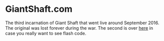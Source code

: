 GiantShaft.com
=======================

The third incarnation of Giant Shaft that went live around September 2016.  The original was lost forever during the war.  The second is over [here](https://github.com/EricFreeman/GiantShaft) in case you really want to see flash code.
